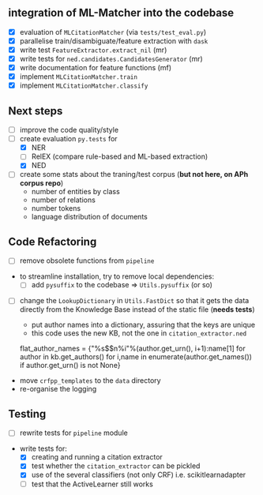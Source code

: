## integration of ML-Matcher into the codebase

* [x] evaluation of `MLCitationMatcher` (via `tests/test_eval.py`)
* [x] parallelise train/disambiguate/feature extraction with `dask`
* [x] write test `FeatureExtractor.extract_nil` (mr)
* [x] write tests for `ned.candidates.CandidatesGenerator` (mr)
* [x] write documentation for feature functions (mf)
* [x] implement `MLCitationMatcher.train`
* [x] implement `MLCitationMatcher.classify`

## Next steps

* [ ] improve the code quality/style
* [ ] create evaluation `py.tests` for
    - [x] NER
    - [ ] RelEX (compare rule-based and ML-based extraction)
    - [x] NED
* [ ] create some stats about the traning/test corpus (**but not here, on APh corpus repo**)
    - number of entities by class
    - number of relations
    - number tokens
    - language distribution of documents

## Code Refactoring

* [ ] remove obsolete functions from `pipeline`
* to streamline installation, try to remove local dependencies:
	* [ ] add `pysuffix` to the codebase => `Utils.pysuffix` (or so)

* [ ] change the `LookupDictionary` in `Utils.FastDict` so that it gets the data directly from the Knowledge Base instead of the static file (**needs tests**)

    - put author names into a dictionary, assuring that the keys are unique
    - this code uses the new KB, not the one in `citation_extractor.ned`

    flat_author_names = {"%s$$n%i"%(author.get_urn(), i+1):name[1]
            for author in kb.get_authors()
                        for i,name in enumerate(author.get_names())  
                                            if author.get_urn() is not None}

* move `crfpp_templates` to the `data` directory
* re-organise the logging

## Testing

* [ ] rewrite tests for `pipeline` module

* write tests for:
    * [x] creating and running a citation extractor
    * [x] test whether the `citation_extractor` can be pickled
    * [x] use of the several classifiers (not only CRF) i.e. scikitlearnadapter
    * [ ] test that the ActiveLearner still works

